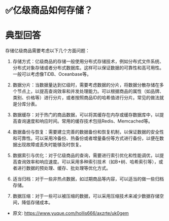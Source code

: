 # ✅亿级商品如何存储？
<!--page header-->

<a name="npeMX"></a>
# 典型回答

存储亿级商品需要考虑以下几个方面问题：

1. 存储方式：亿级商品的存储一般使用分布式存储技术，例如分布式文件系统、分布式对象存储或者分布式数据库。这样可以保证数据的可靠性和高可用性。一般可以考虑像TiDB、Oceanbase等。

2. 数据分片：当数据量达到亿级时，需要考虑数据的分片，将数据分散存储在多个节点上，以提高查询效率和并发处理能力。可以根据商品的属性（如品牌、类别、价格等）进行分片，或者按照商品ID的哈希值进行分片。常见的做法就是分库分表。

3. 数据缓存：对于热门的商品数据，可以将其缓存在内存或缓存数据库中，以提高查询速度和响应时间。常用的缓存技术包括Redis、Memcached等。

4. 数据备份与恢复：需要建立完善的数据备份和恢复机制，以保证数据的安全性和可靠性。可以采用冷备份、热备份或者增量备份等方式进行备份，以便在数据出现故障或丢失时能够及时恢复。

5. 数据索引与优化：对于亿级商品的查询，需要进行索引优化和性能调优，以提高查询效率和响应速度。可以采用多种索引技术（如B+树、哈希索引等），或者进行数据的预处理、缓存、批处理等优化方式。

6. 适当归档：对于一些非热点数据，如过期商品等内容，可以适当的做一些归档存储。

7. 数据压缩：对于一些可以被压缩的数据，可以采用压缩技术来减少数据存储空间，降低存储成本。


<!--page footer-->
- 原文: <https://www.yuque.com/hollis666/axzrte/uk0gem>